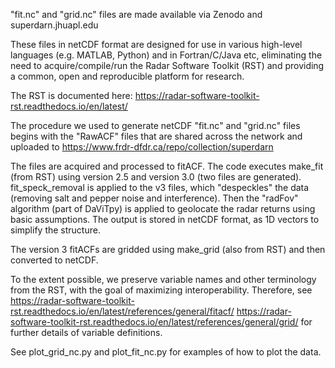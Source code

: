 "fit.nc" and "grid.nc" files are made available via Zenodo and
superdarn.jhuapl.edu

These files in netCDF format are designed for use in various high-level
languages (e.g. MATLAB, Python) and in Fortran/C/Java etc, eliminating the need
to acquire/compile/run the Radar Software Toolkit (RST) and providing a common, 
open and reproducible platform for research. 

The RST is documented here: https://radar-software-toolkit-rst.readthedocs.io/en/latest/


The procedure we used to generate netCDF "fit.nc" and "grid.nc" files begins with 
the "RawACF" files that are shared across the network and uploaded to 
    https://www.frdr-dfdr.ca/repo/collection/superdarn

The files are acquired and processed to fitACF. The code executes make_fit (from RST)
using version 2.5 and version 3.0 (two files are generated). fit_speck_removal is 
applied to the v3 files, which "despeckles" the data (removing salt and pepper noise
and interference). Then the "radFov" algorithm (part of DaViTpy) is applied to geolocate
the radar returns using basic assumptions. The output is stored in netCDF format, as 1D
vectors to simplify the structure. 

The version 3 fitACFs are gridded using make_grid (also from RST) and then converted to 
netCDF. 

To the extent possible, we preserve variable names and other terminology from the RST,
with the goal of maximizing interoperability. Therefore, see 
    https://radar-software-toolkit-rst.readthedocs.io/en/latest/references/general/fitacf/
    https://radar-software-toolkit-rst.readthedocs.io/en/latest/references/general/grid/
for further details of variable definitions. 

See plot_grid_nc.py and plot_fit_nc.py for examples of how to plot the data. 


